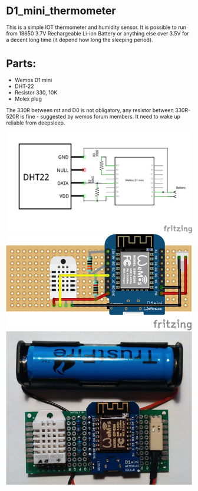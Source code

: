 # D1_mini_thermometer
This is a simple IOT thermometer and humidity sensor. 
It is possible to run from 18650 3.7V Rechargeable Li-ion Battery or anything else over 3.5V for a decent long time (it depend how long the sleeping period).

# Parts:
* Wemos D1 mini
* DHT-22
* Resistor 330, 10K
* Molex plug

The 330R between rst and D0 is not obligatory, any resistor between 330R-520R is fine - suggested by wemos forum members. It need to wake up reliable from deepsleep.

![](https://github.com/bunnyhu/d1_mini_thermometer/blob/master/wifi_thermometer_schem.png)
![](https://github.com/bunnyhu/d1_mini_thermometer/blob/master/wifi_thermometer_bb.png)
![](https://github.com/bunnyhu/d1_mini_thermometer/blob/master/final_item_top.jpg)

